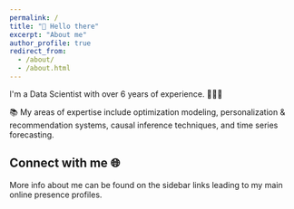 ```yaml
---
permalink: /
title: "👋 Hello there"
excerpt: "About me"
author_profile: true
redirect_from: 
  - /about/
  - /about.html
---
```


<!-- ![Beach staring](/images/staring_at_the_beach.jpg){: .align-right width="300px"} -->
I'm a Data Scientist with over 6 years of experience. 👨🏻‍💻

📚 My areas of expertise include optimization modeling, personalization & recommendation systems, causal inference techniques, and time series forecasting.


<!-- ## More about me 🫡
🏂🏻 Activities I enjoy include traveling, rock climbing, camping, hiking, and water sports. -->

<!-- ![Utah Walks](/images/utah-walks.jpg) -->
<!-- ![Grand Canyon](/images/grand_canyon.png) -->
<!-- ![Arches National Park](/images/archesnationalpark.JPG) -->

Connect with me 🌐
------
More info about me can be found on the sidebar links leading to my main online presence profiles.
